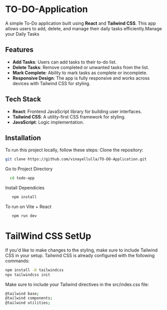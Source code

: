 # TO-DO-Application
A simple To-Do application built using **React** and **Tailwind CSS**. This app allows users to add, delete, and manage their daily tasks efficiently.Manage your Daily Tasks 

## Features
- **Add Tasks**: Users can add tasks to their to-do list.
- **Delete Tasks**: Remove completed or unwanted tasks from the list.
- **Mark Complete**: Ability to mark tasks as complete or incomplete.
- **Responsive Design**: The app is fully responsive and works across devices with Tailwind CSS for styling.

## Tech Stack

- **React**: Frontend JavaScript library for building user interfaces.
- **Tailwind CSS**: A utility-first CSS framework for styling.
- **JavaScript**: Logic implementation.

## Installation

To run this project locally, follow these steps:
 Clone the repository:
   ```bash
   git clone https://github.com/vinayellulla/TO-DO-Application.git
   ```
Go to Project Directory
 ```bash
   cd todo-app 
 ```
Install Dependicies
```bash
   npm install
 ```
 To run on Vite +  React 
```bash
   npm run dev
```

# TailWind CSS SetUp
If you'd like to make changes to the styling, make sure to include Tailwind CSS in your setup. Tailwind CSS is already configured with the following commands:
```bash
npm install -D tailwindcss
npx tailwindcss init
```
Make sure to include your Tailwind directives in the src/index.css file:
```bash
@tailwind base;
@tailwind components;
@tailwind utilities;
```




    


